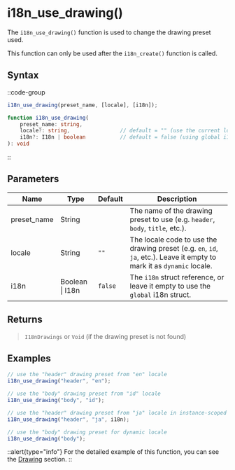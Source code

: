 # i18n_use_drawing()

The `i18n_use_drawing()` function is used to change the drawing preset used. 

This function can only be used after the `i18n_create()` function is called.

## Syntax

::code-group
```js [Usage]
i18n_use_drawing(preset_name, [locale], [i18n]);
```

```ts [Signature]
function i18n_use_drawing(
    preset_name: string,
    locale?: string,                // default = "" (use the current locale)
    i18n?: I18n | boolean           // default = false (using global i18n struct)
): void
```
::

## Parameters

| Name        | Type              | Default      | Description |
|-------------|-------------------|--------------|-------------|
| preset_name | String            |              | The name of the drawing preset to use (e.g. `header`, `body`, `title`, etc.). |
| locale      | String            | `""`         | The locale code to use the drawing preset (e.g. `en`, `id`, `ja`, etc.). Leave it empty to mark it as `dynamic` locale. |
| i18n        | Boolean \| I18n | `false`      | The `i18n` struct reference, or leave it empty to use the `global` i18n struct. |

## Returns

> `I18nDrawings` or `Void` (if the drawing preset is not found)

## Examples

```js [Draw/Draw GUI Event]
// use the "header" drawing preset from "en" locale
i18n_use_drawing("header", "en");

// use the "body" drawing preset from "id" locale
i18n_use_drawing("body", "id");

// use the "header" drawing preset from "ja" locale in instance-scoped i18n struct
i18n_use_drawing("header", "ja", i18n);

// use the "body" drawing preset for dynamic locale
i18n_use_drawing("body");
```

::alert{type="info"}
For the detailed example of this function, you can see the [Drawing](/v0/usage/drawing#i18n_use_drawing) section.
::
